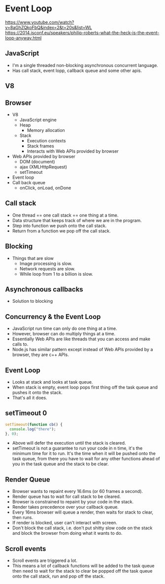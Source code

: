 # Event Loop

https://www.youtube.com/watch?v=8aGhZQkoFbQ&index=2&t=20s&list=WL
https://2014.jsconf.eu/speakers/philip-roberts-what-the-heck-is-the-event-loop-anyway.html

## JavaScript

- I'm a single threaded non-blocking asynchronous concurrent language.
- Has call stack, event lopp, callback queue and some other apis.

## V8

## Browser

- V8
  - JavaScript engine
  - Heap
    - Memory allocation
  - Stack
    - Execution contexts
    - Stack frames
    - Interacts with Web APIs provided by browser
- Web APIs provided by browser
  - DOM (document)
  - ajax (XMLHttpRequest)
  - setTimeout
- Event loop
- Call back queue
  - onClick, onLoad, onDone

## Call stack

- One thread == one call stack == one thing at a time.
- Data structure that keeps track of where we are in the program.
- Step into function we push onto the call stack.
- Return from a function we pop off the call stack.

## Blocking

- Things that are slow
  - Image processing is slow.
  - Network requests are slow.
  - While loop from 1 to a billion is slow.

## Asynchronous callbacks

- Solution to blocking

## Concurrency & the Event Loop

- JavaScript run time can only do one thing at a time.
- However, browser can do multiply things at a time.
- Essentially Web APIs are like threads that you can access and make calls to.
- Node.js has similar pattern except instead of Web APIs provided by a browser, they are c++ APIs.

## Event Loop

- Looks at stack and looks at task queue.
- When stack is empty, event loop pops first thing off the task queue and pushes it onto the stack.
- That's all it does.

## setTimeout 0

```javascript
setTimeout(function cb() {
  console.log("there");
}, 0);
```

- Above will defer the execution until the stack is cleared.
- setTimeout is not a guarantee to run your code in n time, it's the minimum time for it to run. It's the time when it will be pushed onto the task queue, from there you have to wait for any other functions ahead of you in the task queue and the stack to be clear.

## Render Queue

- Browser wants to repaint every 16.6ms (or 60 frames a second).
- Render queue has to wait for call stack to be cleared.
- Browser is constrained to repaint by your code in the stack.
- Render takes precedence over your callback queue.
- Every 16ms browser will queue a render, then waits for stack to clear, then runs.
- If render is blocked, user can't interact with screen.
- Don't block the call stack, i.e. don't put shitty slow code on the stack and block the browser from doing what it wants to do.

## Scroll events

- Scroll events are triggered a lot.
- This means a lot of callback functions will be added to the task queue then need to wait for the stack to clear be popped off the task queue onto the call stack, run and pop off the stack.

